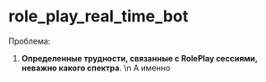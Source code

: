 # role_play_real_time_bot

Проблема: 
1. **Определенные трудности, связанные с RolePlay сессиями, неважно какого спектра**. \n
А именно


